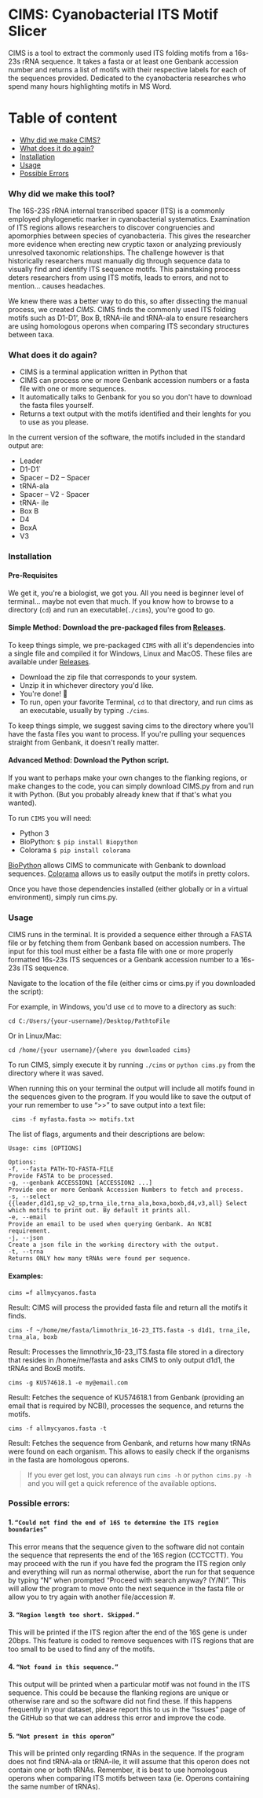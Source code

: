 
# CIMS: Cyanobacterial ITS Motif Slicer

CIMS is a tool to extract the commonly used ITS folding motifs from a 16s-23s rRNA sequence. It takes a fasta or at least one Genbank accession number and returns a list of motifs with their respective labels for each of the sequences provided. 
Dedicated to the cyanobacteria researches who spend many hours highlighting motifs in MS Word.

Table of content
========
 * [Why did we make CIMS?](#why)
 * [What does it do again?](#what)
 * [Installation](#installation)
 * [Usage](#usage)
 * [Possible Errors](#possible-errors)



### Why did we make this tool?

The 16S-23S rRNA internal transcribed spacer (ITS) is a commonly employed phylogenetic marker in cyanobacterial systematics. Examination of ITS regions allows researchers to discover congruencies and apomorphies between species of cyanobacteria. This gives the researcher more evidence when erecting new cryptic taxon or analyzing previously unresolved taxonomic relationships. The challenge however is that historically researchers must manually dig through sequence data to visually find and identify ITS sequence motifs. This painstaking process deters researchers from using ITS motifs, leads to errors, and not to mention… causes headaches.

We knew there was a better way to do this, so after dissecting the manual process, we created *CIMS*. 
CIMS finds the commonly used ITS folding motifs such as D1-D1’, Box B, tRNA-ile and tRNA-ala to ensure researchers are using homologous operons when comparing ITS secondary structures between taxa. 


### What does it do again?

+ CIMS is a terminal application written in Python that 
+ CIMS can process one or more Genbank accession numbers or a fasta file with one or more sequences. 
+ It automatically talks to Genbank for you so you don't have to download the fasta files yourself.
+ Returns a text output with the motifs identified and their lenghts for you to use as you please.

In the current version of the software, the motifs included in the standard output are:
+	Leader
+	D1-D1`
+	Spacer – D2 – Spacer 
+	tRNA-ala
+	Spacer – V2 - Spacer
+	tRNA- ile 
+	Box B 
+	D4
+	BoxA 
+	V3 
                  
### Installation


#### Pre-Requisites
We get it, you're a biologist, we got you. All you need is beginner level of terminal... maybe not even that much. If you know how to browse to a directory (```cd```) and run an executable(```./cims```), you're good to go.


#### Simple Method: Download the pre-packaged files from [Releases](https://github.com/nlabrad/CIMS-Cyanobacterial-ITS-motif-slicer/releases).

To keep things simple, we pre-packaged ```CIMS``` with all it's dependencies into a single file and compiled it for Windows, Linux and MacOS. These files are available under [Releases](https://github.com/nlabrad/CIMS-Cyanobacterial-ITS-motif-slicer/releases).

+ Download the zip file that corresponds to your system.
+ Unzip it in whichever directory you'd like. 
+ You're done! :open_hands:
+ To run, open your favorite Terminal, ```cd``` to that directory, and run cims as an executable, usually by typing ```./cims```.

To keep things simple, we suggest saving cims to the directory where you'll have the fasta files you want to process. 
If you're pulling your sequences straight from Genbank, it doesn't really matter.

#### Advanced Method: Download the Python script.

If you want to perhaps make your own changes to the flanking regions, or make changes to the code, you can simply download CIMS.py from and run it with Python. (But you probably already knew that if that's what you wanted). 

To run ```CIMS``` you will need:
+ Python 3
+ BioPython: ```$ pip install Biopython```
+ Colorama ```$ pip install colorama```

[BioPython](https://biopython.org/) allows CIMS to communicate with Genbank to download sequences.
[Colorama](https://github.com/tartley/colorama) allows us to easily output the motifs in pretty colors.

Once you have those dependencies installed (either globally or in a virtual environment), simply run cims.py.

### Usage

CIMS runs in the terminal. It is provided a sequence either through a FASTA file or by fetching them from Genbank based on accession numbers.
The input for this tool must either be a fasta file with one or more properly formatted 16s-23s ITS sequences or a Genbank accession number to a 16s-23s ITS sequence.


Navigate to the location of the file (either cims or cims.py if you downloaded the script):

For example, in Windows, you'd use ```cd``` to move to a directory as such:

```cd C:/Users/{your-username}/Desktop/PathtoFile```

Or in Linux/Mac:

```cd /home/{your username}/{where you downloaded cims}```

To run CIMS, simply execute it by running ```./cims``` or ```python cims.py``` from the directory where it was saved. 

When running this on your terminal the output will include all motifs found in the sequences given to the program. If you would like to save the output of your run remember to use “>>” to save output into a text file:

``` cims -f myfasta.fasta >> motifs.txt``` 

The list of flags, arguments and their descriptions are below:

```shell
Usage: cims [OPTIONS]

Options:
-f, --fasta PATH-TO-FASTA-FILE                                             Provide FASTA to be processed.
-g, --genbank ACCESSION1 [ACCESSION2 ...]                                  Provide one or more Genbank Accession Numbers to fetch and process.
-s, --select {{leader,d1d1,sp_v2_sp,trna_ile,trna_ala,boxa,boxb,d4,v3,all} Select which motifs to print out. By default it prints all.
-e, --email                                                                Provide an email to be used when querying Genbank. An NCBI requirement.
-j, --json                                                                 Create a json file in the working directory with the output.
-t, --trna                                                                 Returns ONLY how many tRNAs were found per sequence. 
```

#### Examples:
```cims =f allmycyanos.fasta```

Result: CIMS will process the provided fasta file and return all the motifs it finds.

```cims -f ~/home/me/fasta/limnothrix_16-23_ITS.fasta -s d1d1, trna_ile, trna_ala, boxb```

Result: Processes the limnothrix_16-23_ITS.fasta file stored in a directory that resides in /home/me/fasta and asks CIMS to only output d1d1, the tRNAs and BoxB motifs.

```cims -g KU574618.1 -e my@email.com```

Result: Fetches the sequence of KU574618.1 from Genbank (providing an email that is required by NCBI), processes the sequence, and returns the motifs.

```cims -f allmycyanos.fasta -t```

Result: Fetches the sequence from Genbank, and returns how many tRNAs were found on each organism. This allows to easily check if the organisms in the fasta are homologous operons.

>If you ever get lost, you can always run ```cims -h``` or ```python cims.py -h``` and you will get a quick reference of the available options.

### Possible errors: 

#### 1. ```“Could not find the end of 16S to determine the ITS region boundaries”```
This error means that the sequence given to the software did not contain the sequence that represents the end of the 16S region (CCTCCTT). You may proceed with the run if you have fed the program the ITS region only and everything will run as normal otherwise, abort the run for that sequence by typing “N” when prompted “Proceed with search anyway? (Y/N)”. This will allow the program to move onto the next sequence in the fasta file or allow you to try again with another file/accession #. 

#### 3. ```“Region length too short. Skipped.”```
This will be printed if the ITS region after the end of the 16S gene is under 20bps. This feature is coded to remove sequences with ITS regions that are too small to be used to find any of the motifs. 

#### 4. ```“Not found in this sequence.” ```
This output will be printed when a particular motif was not found in the ITS sequence. This could be because the flanking regions are unique or otherwise rare and so the software did not find these. If this happens frequently in your dataset, please report this to us in the “Issues” page of the GitHub so that we can address this error and improve the code.

#### 5. ```“Not present in this operon” ```
This will be printed only regarding tRNAs in the sequence. If the program does not find tRNA-ala or tRNA-ile, it will assume that this operon        does not contain one or both tRNAs. Remember, it is best to use homologous operons when comparing ITS motifs between taxa (ie. Operons containing        the same number of tRNAs). 


